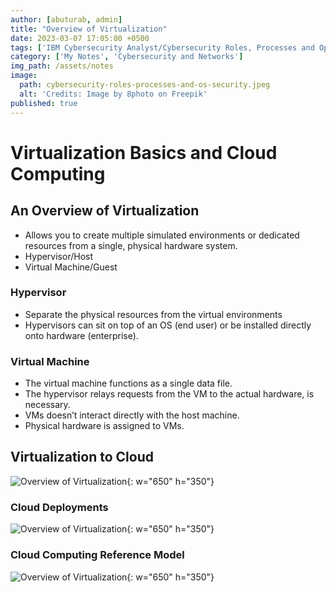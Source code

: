 ```yaml
---
author: [abuturab, admin]
title: "Overview of Virtualization"
date: 2023-03-07 17:05:00 +0500
tags: ['IBM Cybersecurity Analyst/Cybersecurity Roles, Processes and Operating System Security']
category: ['My Notes', 'Cybersecurity and Networks']
img_path: /assets/notes
image:
  path: cybersecurity-roles-processes-and-os-security.jpeg
  alt: 'Credits: Image by 8photo on Freepik'
published: true
---
```


# **Virtualization Basics and Cloud Computing**

## **An Overview of Virtualization**

- Allows you to create multiple simulated environments or dedicated resources from a single, physical hardware system.
- Hypervisor/Host
- Virtual Machine/Guest

### Hypervisor

- Separate the physical resources from the virtual environments
- Hypervisors can sit on top of an OS (end user) or be installed directly onto hardware (enterprise).

### Virtual Machine

- The virtual machine functions as a single data file.
- The hypervisor relays requests from the VM to the actual hardware, is necessary.
- VMs doesn’t interact directly with the host machine.
- Physical hardware is assigned to VMs.

## **Virtualization to Cloud**
  
  ![Overview of Virtualization](Overview%20of%20Virtualization.png){: w="650" h="350"}

### Cloud Deployments
  
  ![Overview of Virtualization](Overview%20of%20Virtualization-1.png){: w="650" h="350"}

### Cloud Computing Reference Model
  
  ![Overview of Virtualization](Overview%20of%20Virtualization-2.png){: w="650" h="350"}